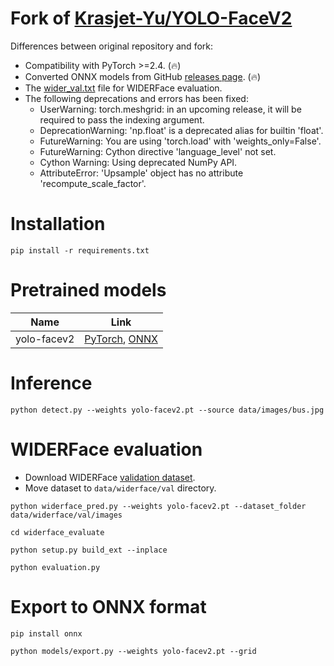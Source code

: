 # Fork of [Krasjet-Yu/YOLO-FaceV2](https://github.com/Krasjet-Yu/YOLO-FaceV2)

Differences between original repository and fork:

* Compatibility with PyTorch >=2.4. (🔥)
* Converted ONNX models from GitHub [releases page](https://github.com/clibdev/YOLO-FaceV2/releases). (🔥)
* The [wider_val.txt](data/widerface/val/wider_val.txt) file for WIDERFace evaluation. 
* The following deprecations and errors has been fixed:
  * UserWarning: torch.meshgrid: in an upcoming release, it will be required to pass the indexing argument.
  * DeprecationWarning: 'np.float' is a deprecated alias for builtin 'float'.
  * FutureWarning: You are using 'torch.load' with 'weights_only=False'.
  * FutureWarning: Cython directive 'language_level' not set.
  * Cython Warning: Using deprecated NumPy API.
  * AttributeError: 'Upsample' object has no attribute 'recompute_scale_factor'.

# Installation

```shell
pip install -r requirements.txt
```

# Pretrained models

| Name        | Link                                                                                                                                                                                |
|-------------|-------------------------------------------------------------------------------------------------------------------------------------------------------------------------------------|
| yolo-facev2 | [PyTorch](https://github.com/clibdev/YOLO-FaceV2/releases/latest/download/yolo-facev2.pt), [ONNX](https://github.com/clibdev/YOLO-FaceV2/releases/latest/download/yolo-facev2.onnx) |

# Inference

```shell
python detect.py --weights yolo-facev2.pt --source data/images/bus.jpg
```

# WIDERFace evaluation

* Download WIDERFace [validation dataset](https://drive.google.com/file/d/1GUCogbp16PMGa39thoMMeWxp7Rp5oM8Q/view).
* Move dataset to `data/widerface/val` directory.

```shell
python widerface_pred.py --weights yolo-facev2.pt --dataset_folder data/widerface/val/images
```
```shell
cd widerface_evaluate
```
```shell
python setup.py build_ext --inplace
```
```shell
python evaluation.py
```

# Export to ONNX format

```shell
pip install onnx
```
```shell
python models/export.py --weights yolo-facev2.pt --grid
```
